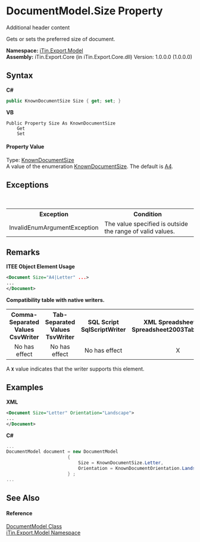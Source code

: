 # DocumentModel.Size Property 
Additional header content 

Gets or sets the preferred size of document.

**Namespace:**&nbsp;<a href="N_iTin_Export_Model">iTin.Export.Model</a><br />**Assembly:**&nbsp;iTin.Export.Core (in iTin.Export.Core.dll) Version: 1.0.0.0 (1.0.0.0)

## Syntax

**C#**<br />
``` C#
public KnownDocumentSize Size { get; set; }
```

**VB**<br />
``` VB
Public Property Size As KnownDocumentSize
	Get
	Set
```


#### Property Value
Type: <a href="T_iTin_Export_Model_KnownDocumentSize">KnownDocumentSize</a><br />A value of the enumeration <a href="T_iTin_Export_Model_KnownDocumentSize">KnownDocumentSize</a>. The default is <a href="T_iTin_Export_Model_KnownDocumentSize">A4</a>.

## Exceptions
&nbsp;<table><tr><th>Exception</th><th>Condition</th></tr><tr><td>InvalidEnumArgumentException</td><td>The value specified is outside the range of valid values.</td></tr></table>

## Remarks

**ITEE Object Element Usage**<br />
``` XML
<Document Size="A4|Letter" ...>
...
</Document>
```


<strong>Compatibility table with native writers.</strong><table><tr><th>Comma-Separated Values<br />CsvWriter</th><th>Tab-Separated Values<br />TsvWriter</th><th>SQL Script<br />SqlScriptWriter</th><th>XML Spreadsheet 2003<br />Spreadsheet2003TabularWriter</th></tr><tr><td align="center">No has effect</td><td align="center">No has effect</td><td align="center">No has effect</td><td align="center">X</td></tr></table> A <strong>`X`</strong> value indicates that the writer supports this element.


## Examples

**XML**<br />
``` XML
<Document Size="Letter" Orientation="Landscape">
...
</Document>
```

**C#**<br />
``` C#
...
DocumentModel document = new DocumentModel 
                       { 
                           Size = KnownDocumentSize.Letter,
                           Orientation = KnownDocumentOrientation.Landscape
                       } ;
...
```


## See Also


#### Reference
<a href="T_iTin_Export_Model_DocumentModel">DocumentModel Class</a><br /><a href="N_iTin_Export_Model">iTin.Export.Model Namespace</a><br />